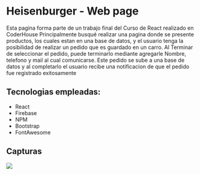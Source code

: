# Heisenburger - Web page 

Esta pagina forma parte de un trabajo final del Curso de React realizado en CoderHouse
Principalmente busqué realizar una pagina donde se presente productos, los cuales estan en una base de datos, y el usuario tenga la posibilidad de realizar un pedido que es guardado en un carro. Al Terminar de seleccionar el pedido, puede terminarlo mediante agregarle Nombre, telefono y mail al cual comunicarse. Este pedido se sube a una base de datos y al completarlo el usuario recibe una notificacion de que el pedido fue registrado exitosamente

## Tecnologias empleadas:
- React
- Firebase 
- NPM
- Bootstrap
- FontAwesome

## Capturas

![](src\gif\home.gif)